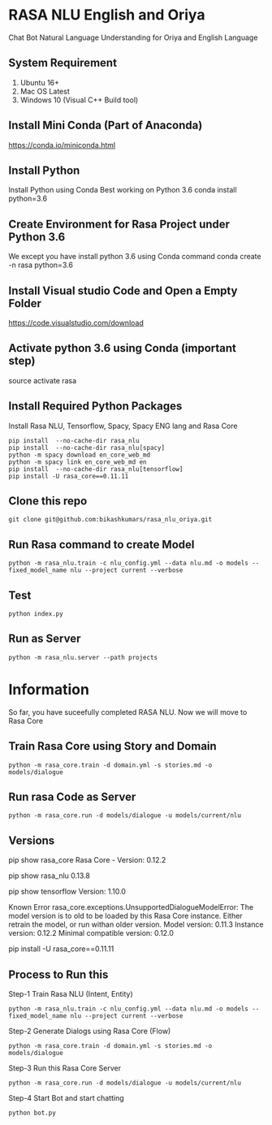 # RASA NLU English and Oriya
Chat Bot Natural Language Understanding for Oriya and English Language

## System Requirement
1. Ubuntu 16+
2. Mac OS Latest
3. Windows 10 (Visual C++ Build tool)

## Install Mini Conda (Part of Anaconda)
https://conda.io/miniconda.html


## Install Python
Install Python using Conda
Best working on Python 3.6
conda install python=3.6

## Create Environment for Rasa Project under Python 3.6
We except you have install python 3.6 using Conda command
conda create -n rasa python=3.6

## Install Visual studio Code and Open a Empty Folder
https://code.visualstudio.com/download

## Activate python 3.6 using Conda (important step)
source activate rasa

## Install Required Python Packages
Install Rasa NLU, Tensorflow, Spacy, Spacy ENG lang and Rasa Core
```
pip install  --no-cache-dir rasa_nlu
pip install  --no-cache-dir rasa_nlu[spacy]
python -m spacy download en_core_web_md
python -m spacy link en_core_web_md en
pip install  --no-cache-dir rasa_nlu[tensorflow]
pip install -U rasa_core==0.11.11
```

## Clone this repo
```
git clone git@github.com:bikashkumars/rasa_nlu_oriya.git
```

## Run Rasa command to create Model
```
python -m rasa_nlu.train -c nlu_config.yml --data nlu.md -o models --fixed_model_name nlu --project current --verbose
```

## Test
```
python index.py
```

## Run as Server
```
python -m rasa_nlu.server --path projects
```

# Information
So far, you have suceefully completed RASA NLU. Now we will move to Rasa Core


## Train Rasa Core using Story and Domain
```
python -m rasa_core.train -d domain.yml -s stories.md -o models/dialogue
```

## Run rasa Code as Server
```
python -m rasa_core.run -d models/dialogue -u models/current/nlu
```


## Versions
pip show rasa_core
Rasa Core - Version: 0.12.2

pip show rasa_nlu
0.13.8

pip show tensorflow
Version: 1.10.0

Known Error
rasa_core.exceptions.UnsupportedDialogueModelError: The model version is to old to be loaded by this Rasa Core instance. Either retrain the model, or run withan older version. Model version: 0.11.3 Instance version: 0.12.2 Minimal compatible version: 0.12.0

pip install -U rasa_core==0.11.11


## Process to Run this

Step-1 Train Rasa NLU (Intent, Entity)
```
python -m rasa_nlu.train -c nlu_config.yml --data nlu.md -o models --fixed_model_name nlu --project current --verbose
```

Step-2 Generate Dialogs using Rasa Core (Flow)
```
python -m rasa_core.train -d domain.yml -s stories.md -o models/dialogue
```

Step-3 Run this Rasa Core Server
```
python -m rasa_core.run -d models/dialogue -u models/current/nlu
```

Step-4 Start Bot and start chatting
```
python bot.py
```